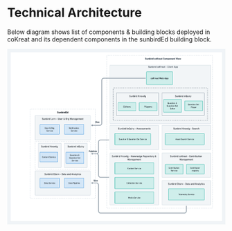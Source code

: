 # Technical Architecture

Below diagram shows list of components & building blocks deployed in coKreat and its dependent components in the sunbirdEd building block.

![](<../.gitbook/assets/coKreat (1).png>)

